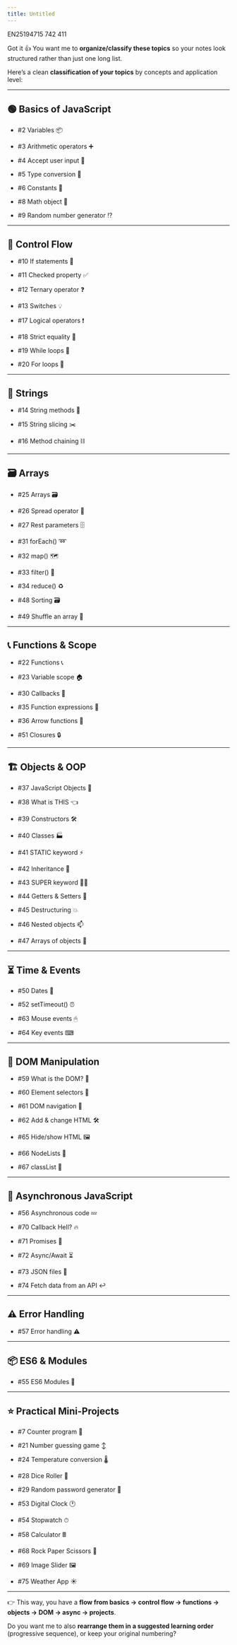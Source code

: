 ```yaml
---
title: Untitled
---
```


EN25194715         742       411

Got it 👍 You want me to **organize/classify these topics** so your notes look structured rather than just one long list.

Here’s a clean **classification of your topics** by concepts and application level:

---

## 🟢 Basics of JavaScript

- #2 Variables 📦
    
- #3 Arithmetic operators ➕
    
- #4 Accept user input 💬
    
- #5 Type conversion 💱
    
- #6 Constants 🚫
    
- #8 Math object 🧮
    
- #9 Random number generator ⁉
    

---

## 🔁 Control Flow

- #10 If statements 🤔
    
- #11 Checked property ✅
    
- #12 Ternary operator ❓
    
- #13 Switches 💡
    
- #17 Logical operators ❗
    
- #18 Strict equality 🟰
    
- #19 While loops 🔁
    
- #20 For loops 🔂
    

---

## 🧵 Strings

- #14 String methods 🧵
    
- #15 String slicing ✂️
    
- #16 Method chaining ⛓
    

---

## 🗃 Arrays

- #25 Arrays 🗃
    
- #26 Spread operator 📖
    
- #27 Rest parameters 🗄
    
- #31 forEach() ➿
    
- #32 map() 🗺
    
- #33 filter() 🚰
    
- #34 reduce() ♻
    
- #48 Sorting 🗃
    
- #49 Shuffle an array 🔀
    

---

## 📞 Functions & Scope

- #22 Functions 📞
    
- #23 Variable scope 🏠
    
- #30 Callbacks 🤙
    
- #35 Function expressions 🐣
    
- #36 Arrow functions 🎯
    
- #51 Closures 🔒
    

---

## 🏗 Objects & OOP

- #37 JavaScript Objects 🧍
    
- #38 What is THIS 👈
    
- #39 Constructors 🛠
    
- #40 Classes 🏭
    
- #41 STATIC keyword ⚡
    
- #42 Inheritance 🐇
    
- #43 SUPER keyword 🦸‍♂️
    
- #44 Getters & Setters 📐
    
- #45 Destructuring 💥
    
- #46 Nested objects 📫
    
- #47 Arrays of objects 🍎
    

---

## ⏳ Time & Events

- #50 Dates 📅
    
- #52 setTimeout() ⏰
    
- #63 Mouse events 🖱
    
- #64 Key events ⌨
    

---

## 🌳 DOM Manipulation

- #59 What is the DOM? 🌳
    
- #60 Element selectors 📑
    
- #61 DOM navigation 🧭
    
- #62 Add & change HTML 🛠️
    
- #65 Hide/show HTML 🖼
    
- #66 NodeLists 📃
    
- #67 classList 🧾
    

---

## 🔗 Asynchronous JavaScript

- #56 Asynchronous code 💤
    
- #70 Callback Hell? 🔥
    
- #71 Promises 🤞
    
- #72 Async/Await ⏳
    
- #73 JSON files 📄
    
- #74 Fetch data from an API ↩️
    

---

## ⚠ Error Handling

- #57 Error handling ⚠
    

---

## 📦 ES6 & Modules

- #55 ES6 Modules 🚢
    

---

## ⭐ Practical Mini-Projects

- #7 Counter program 🔢
    
- #21 Number guessing game ↕
    
- #24 Temperature conversion 🌡️
    
- #28 Dice Roller 🎲
    
- #29 Random password generator 🔑
    
- #53 Digital Clock 🕐
    
- #54 Stopwatch ⏱
    
- #58 Calculator 🖩
    
- #68 Rock Paper Scissors 👊
    
- #69 Image Slider 🖼️
    
- #75 Weather App ☀️
    

---

👉 This way, you have a **flow from basics → control flow → functions → objects → DOM → async → projects**.

Do you want me to also **rearrange them in a suggested learning order** (progressive sequence), or keep your original numbering?